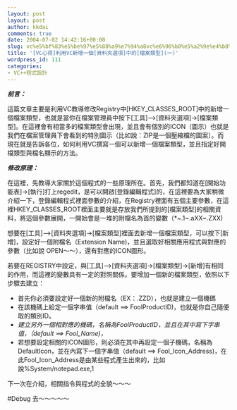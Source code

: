 ```yaml
---
layout: post
layout: post
author: kkdai
comments: true
date: 2004-07-02 14:42:16+00:00
slug: vc%e5%bf%83%e5%be%97%e5%88%a9%e7%94%a8vc%e6%96%b0%e5%a2%9e%e4%b8%80%e5%80%8b%e8%b3%87%e6%96%99%e5%a4%be%e9%81%b8%e9%a0%85%e4%b8%ad%e7%9a%84%e6%aa%94%e6%a1%88%e9%a1%9e%e5%9e%8b%e4%b8%80
title: '[VC心得]利用VC新增一個[資料夾選項]中的[檔案類型](一)'
wordpress_id: 111
categories:
- VC++程式設計
---
```


**_前言：_**

這篇文章主要是利用VC教導修改Registry中[HKEY_CLASSES_ROOT]中的新增一個檔案類型，也就是當你在檔案管理員中按下[工具]-->[資料夾選項]->[檔案類型]。在這裡會有相當多的檔案類型會出現，並且會有個別的ICON（圖示）也就是我們在檔案管理員下會看到的特別圖示（比如說：ZIP是一個壓縮檔的圖案）。而現在就是告訴各位，如何利用VC撰寫一個可以新增一個檔案類型，並且指定好開檔類型與檔名顯示的方法。


<!-- more -->


**_修改原理：_**

在這裡，先教導大家關於這個程式的一些原理所在。首先，我們都知道在[開始功能表]->[執行]打上regedit，是可以開啟[登錄編輯程式]的，在這裡要為大家稍微介紹一下，登錄編輯程式裡面參數的介紹，在Registry裡面有五個主要參數，在這裡HKEY_CLASSES_ROOT裡面主要就是存放我們所提到的[檔案類型]的相關資料，將這個參數展開，一開始會是一堆的附檔名為首的變數（*~.1~.aXX~.ZXX)

想要在[工具]-->[資料夾選項]->[檔案類型]裡面去新增一個檔案類型，可以按下[新增]，設定好一個附檔名（Extension Name)，並且選取好相關應用程式與對應的參數（比如說 OPEN～～），還有對應的ICON圖形。

若要在REGISTRY中設定，與[工具]-->[資料夾選項]->[檔案類型]->[新增]有相同的作用，而這裡的變數具有一定的對照關係。要增加一個新的檔案類型，依照以下步驟去建立：

  * 首先你必須要設定好一個新的附檔名（EX：.ZZD），也就是建立一個機碼
  * 在該機碼上給定一個字串值（default ==> FoolProductID)，也就是你自己隨便取的類別ID。
  * _建立另外一個相對應的機碼，名稱為FoolProductID，並且在其中寫下字串值，（default ==> Fool_Name)，_
  * 若想要設定相關的ICON圖形，則必須在其中再設定一個子機碼，名稱為DefaultIcon，並在內寫下一個字串值（default ==> Fool_Icon_Address)，在此Fool_Icon_Address是由某些程式產生出來的，比如說%System/notepad.exe,1

下一次在介紹，相關指令與程式的全貌～～～

#Debug 去～～～～～
